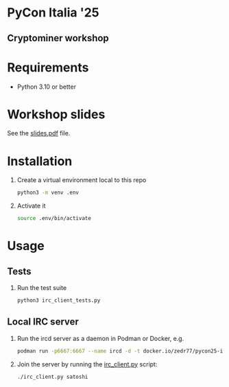 # PyCon Italia '25
## Cryptominer workshop

# Requirements
 - Python 3.10 or better

# Workshop slides
See the [slides.pdf](slides.pdf) file.

# Installation
 1. Create a virtual environment local to this repo
    ```bash
    python3 -m venv .env
    ```
 2. Activate it
    ```bash
    source .env/bin/activate
    ```

# Usage
## Tests
 1. Run the test suite
    ```bash
    python3 irc_client_tests.py
    ```

## Local IRC server
 1. Run the ircd server as a daemon in Podman or Docker, e.g.
    ```bash
    podman run -p6667:6667 --name ircd -d -t docker.io/zedr77/pycon25-ircd
    ```

 2. Join the server by running the [irc_client.py](irc_client.py) script:
    ```bash
    ./irc_client.py satoshi
    ```
